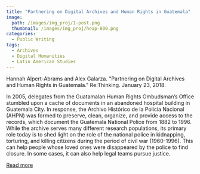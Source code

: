 ```yaml
---
title: "Partnering on Digital Archives and Human Rights in Guatemala"
image: 
  path: /images/img_proj/1-post.png
  thumbnail: /images/img_proj/heap-800.png
categories:
  - Public Writing
tags:
  - Archives
  - Digital Humanities
  - Latin American Studies
---
```


Hannah Alpert-Abrams and Alex Galarza. "Partnering on Digital Archives and Human Rights in Guatemala." Re:Thinking. January 23, 2018.


In 2005, delegates from the Guatamalan Human Rights Ombudsman’s Office stumbled upon a cache of documents in an abandoned hospital building in Guatemala City. In response, the Archivo Histórico de la Policía Nacional (AHPN) was formed to preserve, clean, organize, and provide access to the records, which document the Guatemala National Police from 1882 to 1996. While the archive serves many different research populations, its primary role today is to shed light on the role of the national police in kidnapping, torturing, and killing citizens during the period of civil war (1960-1996). This can help people whose loved ones were disappeared by the police to find closure. In some cases, it can also help legal teams pursue justice.

[Read more](https://www.clir.org/2018/01/partnering-digital-archives-human-rights-guatemala/)